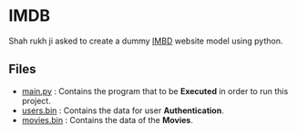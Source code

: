 # IMDB
Shah rukh ji asked to create a dummy [IMBD](https://www.imdb.com/) website model using python.

## Files
* [main.py](https://github.com/RKS200/IMDB_Vageesha_Grp1/blob/main/main.py) : Contains the program that to be **Executed** in order to run this project.
* [users.bin](https://github.com/RKS200/IMDB_Vageesha_Grp1/blob/main/users.bin) : Contains the data for user **Authentication**.
* [movies.bin](https://github.com/RKS200/IMDB_Vageesha_Grp1/blob/main/movies.bin) : Contains the data of the **Movies**.
